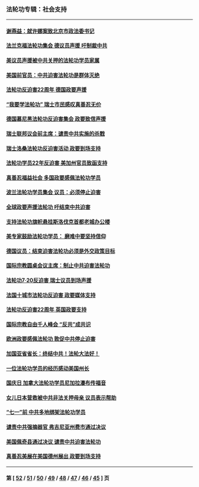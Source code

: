 ### 法轮功专辑：社会支持
---
#### [谢燕益：就许娜案致北京市政法委书记](../../pages/nf4386/n13182701.md?08310430) 
#### [法兰克福法轮功集会 德议员声援 吁制裁中共](../../pages/nf4386/n13175975.md?08310430) 
#### [美议员声援被中共关押的法轮功学员家属](../../pages/nf4386/n13158310.md?08310430) 
#### [美国前官员：中共迫害法轮功是群体灭绝](../../pages/nf4386/n13157750.md?08310430) 
#### [法轮功反迫害22周年 德国政要声援](../../pages/nf4386/n13143632.md?08310430) 
#### [“我要学法轮功” 瑞士市民感叹真善忍无价](../../pages/nf4386/n13129633.md?08310430) 
#### [德国慕尼黑法轮功反迫害集会 政要致信声援](../../pages/nf4386/n13129148.md?08310430) 
#### [瑞士联邦议会前主席：谴责中共实施的杀戮](../../pages/nf4386/n13127336.md?08310430) 
#### [瑞士洛桑法轮功反迫害活动 政要到场支持](../../pages/nf4386/n13119398.md?08310430) 
#### [法轮功学员22年反迫害 美加州官员致函支持](../../pages/nf4386/n13118879.md?08310430) 
#### [真善忍福益社会 多国政要感佩法轮功学员](../../pages/nf4386/n13116951.md?08310430) 
#### [波兰法轮功学员集会 议员：必须停止迫害](../../pages/nf4386/n13116685.md?08310430) 
#### [全球政要声援法轮功 吁结束中共迫害](../../pages/nf4386/n13114441.md?08310430) 
#### [支持法轮功旗帜悬挂斯洛伐克首都老城办公楼](../../pages/nf4386/n13112261.md?08310430) 
#### [美专家鼓励法轮功学员： 磨难中要坚持信仰](../../pages/nf4386/n13108359.md?08310430) 
#### [德国议员：结束迫害法轮功必须是外交政策目标](../../pages/nf4386/n13109600.md?08310430) 
#### [国际宗教圆桌会议主席：制止中共迫害法轮功](../../pages/nf4386/n13108177.md?08310430) 
#### [法轮功7·20反迫害 瑞士议员到场声援](../../pages/nf4386/n13107072.md?08310430) 
#### [法国十城市法轮功反迫害 政要媒体支持](../../pages/nf4386/n13104833.md?08310430) 
#### [法轮功反迫害22周年 英国政要支持](../../pages/nf4386/n13091349.md?08310430) 
#### [国际宗教自由千人峰会 “反共”成共识](../../pages/nf4386/n13091403.md?08310430) 
#### [欧洲政要感佩法轮功 敦促中共停止迫害](../../pages/nf4386/n13090743.md?08310430) 
#### [加国亚省省长：终结中共！法轮大法好！](../../pages/nf4386/n13084394.md?08310430) 
#### [一位法轮功学员的经历感动美国州长](../../pages/nf4386/n13078953.md?08310430) 
#### [国庆日 加拿大法轮功学员尼加拉瀑布传福音](../../pages/nf4386/n13064493.md?08310430) 
#### [女儿日本营救被中共非法关押母亲 议员表示帮助](../../pages/nf4386/n13053042.md?08310430) 
#### [“七一”前 中共多地绑架法轮功学员](../../pages/nf4386/n13045655.md?08310430) 
#### [谴责中共强摘器官 弗吉尼亚州费市通过决议](../../pages/nf4386/n13040108.md?08310430) 
#### [美国佩奇县通过决议 谴责中共迫害法轮功](../../pages/nf4386/n13027185.md?08310430) 
#### [真善忍美展在美国德州展出 政要到场支持](../../pages/nf4386/n13010579.md?08310430) 

---
#### 第 [ [52](./52.md?08310430) / [51](./51.md?08310430) / [50](./50.md?08310430) / [49](./49.md?08310430) / [48](./48.md?08310430) / [47](./47.md?08310430) / [46](./46.md?08310430) / [45](./45.md?08310430) ] 页
